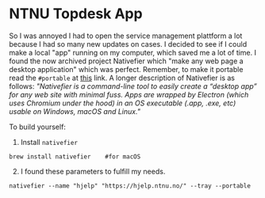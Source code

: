 # NTNU Topdesk App

So I was annoyed I had to open the service management plattform a lot because I had so many new updates on cases. I decided to see if I could make a local "app" running on my computer, which saved me a lot of time.
I found the now archived project Nativefier which "make any web page a desktop application" which was perfect. Remember, to make it portable read the `#portable` at [this](https://github.com/nativefier/nativefier/blob/master/API.md#portable) link. A longer description of Nativefier is as follows: _"Nativefier is a command-line tool to easily create a “desktop app” for any web site with minimal fuss. Apps are wrapped by Electron (which uses Chromium under the hood) in an OS executable (.app, .exe, etc) usable on Windows, macOS and Linux."_


To build yourself:
1. Install `nativefier`
````
brew install nativefier    #for macOS
````
2. I found these parameters to fulfill my needs. 
````
nativefier --name "hjelp" "https://hjelp.ntnu.no/" --tray --portable
````

